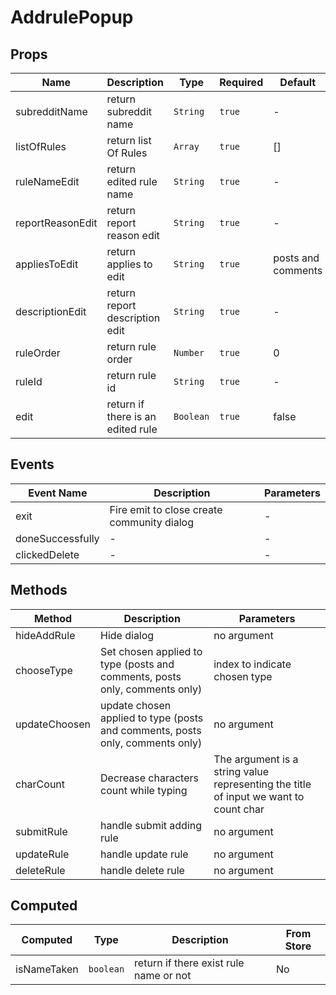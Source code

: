 # AddrulePopup

## Props

<!-- @vuese:AddrulePopup:props:start -->
|Name|Description|Type|Required|Default|
|---|---|---|---|---|
|subredditName|return subreddit name|`String`|`true`|-|
|listOfRules|return list Of Rules|`Array`|`true`|[]|
|ruleNameEdit|return edited rule name|`String`|`true`|-|
|reportReasonEdit|return report reason edit|`String`|`true`|-|
|appliesToEdit|return applies to edit|`String`|`true`|posts and comments|
|descriptionEdit|return report description edit|`String`|`true`|-|
|ruleOrder|return rule order|`Number`|`true`|0|
|ruleId|return rule id|`String`|`true`|-|
|edit|return if there is an edited rule|`Boolean`|`true`|false|

<!-- @vuese:AddrulePopup:props:end -->


## Events

<!-- @vuese:AddrulePopup:events:start -->
|Event Name|Description|Parameters|
|---|---|---|
|exit|Fire emit to close create community dialog|-|
|doneSuccessfully|-|-|
|clickedDelete|-|-|

<!-- @vuese:AddrulePopup:events:end -->


## Methods

<!-- @vuese:AddrulePopup:methods:start -->
|Method|Description|Parameters|
|---|---|---|
|hideAddRule|Hide dialog|no argument|
|chooseType|Set chosen applied to type (posts and comments, posts only, comments only)|index to indicate chosen type|
|updateChoosen|update chosen applied to type (posts and comments, posts only, comments only)|no argument|
|charCount|Decrease characters count while typing|The argument is a string value representing the title of input we want to count char|
|submitRule|handle submit adding rule|no argument|
|updateRule|handle update rule|no argument|
|deleteRule|handle delete rule|no argument|

<!-- @vuese:AddrulePopup:methods:end -->


## Computed

<!-- @vuese:AddrulePopup:computed:start -->
|Computed|Type|Description|From Store|
|---|---|---|---|
|isNameTaken|`boolean`|return if there exist rule name or not|No|

<!-- @vuese:AddrulePopup:computed:end -->


